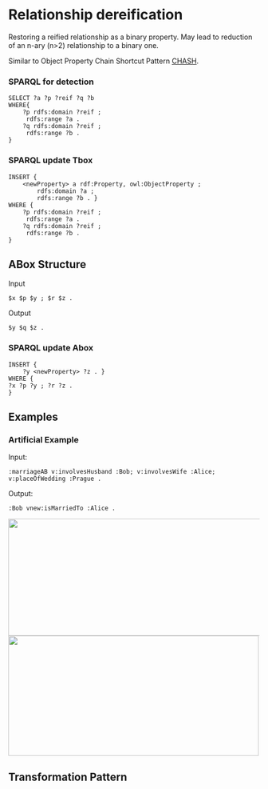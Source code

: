 # Relationship dereification

Restoring a reified relationship as a binary property. May lead to reduction of an n-ary (n>2) relationship to a binary one.

Similar to Object Property Chain Shortcut Pattern [CHASH](https://github.com/Onto-DESIDE-VSE/TransformationPatterns/blob/main/experiments/CHASH.md).

### SPARQL for detection

```sparql
SELECT ?a ?p ?reif ?q ?b
WHERE{
    ?p rdfs:domain ?reif ;
     rdfs:range ?a .
	?q rdfs:domain ?reif ;
     rdfs:range ?b .
}
```

### SPARQL update Tbox

```sparql
INSERT {
	<newProperty> a rdf:Property, owl:ObjectProperty ;
		rdfs:domain ?a ;
		rdfs:range ?b . }
WHERE { 
	?p rdfs:domain ?reif ;
     rdfs:range ?a .
	?q rdfs:domain ?reif ;
     rdfs:range ?b .
} 
```

## ABox Structure

Input
```
$x $p $y ; $r $z .
```
Output
```
$y $q $z .
```

### SPARQL update Abox

```sparql
INSERT {
	?y <newProperty> ?z . }
WHERE { 
?x ?p ?y ; ?r ?z .
} 
```


## Examples

### Artificial Example
Input:
```
:marriageAB v:involvesHusband :Bob; v:involvesWife :Alice; v:placeOfWedding :Prague .
```
Output:
```
:Bob vnew:isMarriedTo :Alice .
```

<img width="505" height="234" src="https://github.com/user-attachments/assets/53a66b17-47c4-49ec-9004-8bc20b724332" />

<img width="502" height="240" src="https://github.com/user-attachments/assets/eaa40bae-2b26-471f-bf50-ec24cc927a42" />




## Transformation Pattern

